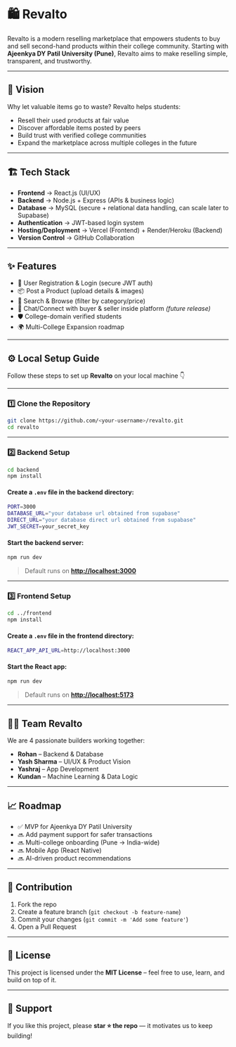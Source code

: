 # 🛍️ Revalto

Revalto is a modern reselling marketplace that empowers students to buy and sell second-hand products within their college community. Starting with **Ajeenkya DY Patil University (Pune)**, Revalto aims to make reselling simple, transparent, and trustworthy.  

---

## 🚀 Vision

Why let valuable items go to waste? Revalto helps students:  
- Resell their used products at fair value  
- Discover affordable items posted by peers  
- Build trust with verified college communities  
- Expand the marketplace across multiple colleges in the future  

---

## 🏗️ Tech Stack

- **Frontend** → React.js (UI/UX)  
- **Backend** → Node.js + Express (APIs & business logic)  
- **Database** → MySQL (secure + relational data handling, can scale later to Supabase)  
- **Authentication** → JWT-based login system  
- **Hosting/Deployment** → Vercel (Frontend) + Render/Heroku (Backend)  
- **Version Control** → GitHub Collaboration  

---

## ✨ Features

- 📝 User Registration & Login (secure JWT auth)  
- 📦 Post a Product (upload details & images)  
- 🔎 Search & Browse (filter by category/price)  
- 💬 Chat/Connect with buyer & seller inside platform *(future release)*  
- 🛡️ College-domain verified students  
- 🌍 Multi-College Expansion roadmap  

---

## ⚙️ Local Setup Guide

Follow these steps to set up **Revalto** on your local machine 👇

---

### 1️⃣ Clone the Repository

```bash
git clone https://github.com/<your-username>/revalto.git
cd revalto
```

---

### 2️⃣ Backend Setup

```bash
cd backend
npm install
```

#### Create a `.env` file in the backend directory:

```bash
PORT=3000
DATABASE_URL="your database url obtained from supabase"
DIRECT_URL="your database direct url obtained from supabase"
JWT_SECRET=your_secret_key
```

#### Start the backend server:

```bash
npm run dev
```

> Default runs on **[http://localhost:3000](http://localhost:3000)**

---

### 3️⃣ Frontend Setup

```bash
cd ../frontend
npm install
```

#### Create a `.env` file in the frontend directory:

```bash
REACT_APP_API_URL=http://localhost:3000
```

#### Start the React app:

```bash
npm run dev
```

> Default runs on **[http://localhost:5173](http://localhost:5173)**

---

## 👨‍💻 Team Revalto

We are 4 passionate builders working together:  
- **Rohan** – Backend & Database  
- **Yash Sharma** – UI/UX & Product Vision  
- **Yashraj** – App Development  
- **Kundan** – Machine Learning & Data Logic  

---

## 📈 Roadmap

- ✅ MVP for Ajeenkya DY Patil University  
- 🔜 Add payment support for safer transactions  
- 🔜 Multi-college onboarding (Pune → India-wide)  
- 🔜 Mobile App (React Native)  
- 🔜 AI-driven product recommendations  

---

## 🤝 Contribution

1. Fork the repo  
2. Create a feature branch (`git checkout -b feature-name`)  
3. Commit your changes (`git commit -m 'Add some feature'`)  
4. Open a Pull Request  

---

## 📄 License

This project is licensed under the **MIT License** – feel free to use, learn, and build on top of it.  

---

## 🌟 Support

If you like this project, please **star ⭐ the repo** — it motivates us to keep building!
